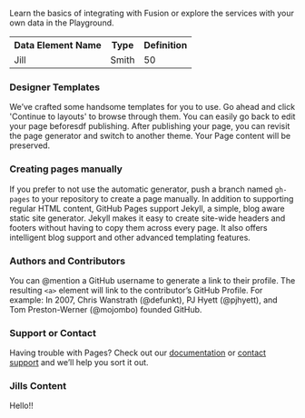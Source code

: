 Learn the basics of integrating with Fusion or explore the services with your own data in the Playground.
<table style="width:100%">
  <tr>
    <th>Data Element Name</th>
    <th>Type</th> 
    <th>Definition</th>
  </tr>
  <tr>
    <td>Jill</td>
    <td>Smith</td> 
    <td>50</td>
  </tr> 
</table>

### Designer Templates
We’ve crafted some handsome templates for you to use. Go ahead and click 'Continue to layouts' to browse through them. You can easily go back to edit your page beforesdf publishing. After publishing your page, you can revisit the page generator and switch to another theme. Your Page content will be preserved.

### Creating pages manually
If you prefer to not use the automatic generator, push a branch named `gh-pages` to your repository to create a page manually. In addition to supporting regular HTML content, GitHub Pages support Jekyll, a simple, blog aware static site generator. Jekyll makes it easy to create site-wide headers and footers without having to copy them across every page. It also offers intelligent blog support and other advanced templating features.

### Authors and Contributors
You can @mention a GitHub username to generate a link to their profile. The resulting `<a>` element will link to the contributor’s GitHub Profile. For example: In 2007, Chris Wanstrath (@defunkt), PJ Hyett (@pjhyett), and Tom Preston-Werner (@mojombo) founded GitHub.

### Support or Contact
Having trouble with Pages? Check out our [documentation](https://help.github.com/pages) or [contact support](https://github.com/contact) and we’ll help you sort it out.

### Jills Content

Hello!!
